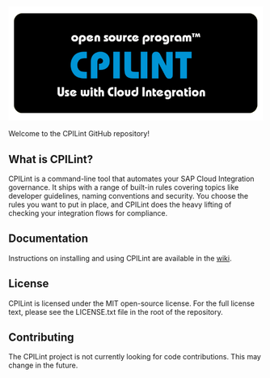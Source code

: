 ![CPILint logo](graphics/cpilint.png)

Welcome to the CPILint GitHub repository!

## What is CPILint?

CPILint is a command-line tool that automates your SAP Cloud Integration governance. It ships with a range of built-in rules covering topics like developer guidelines, naming conventions and security. You choose the rules you want to put in place, and CPILint does the heavy lifting of checking your integration flows for compliance.

## Documentation

Instructions on installing and using CPILint are available in the [wiki](https://github.com/mwittrock/cpilint/wiki).

## License

CPILint is licensed under the MIT open-source license. For the full license text, please see the LICENSE.txt file in the root of the repository.

## Contributing

The CPILint project is not currently looking for code contributions. This may change in the future.

